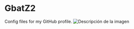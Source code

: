 # GbatZ2
Config files for my GitHub profile.
<image href="https://postimg.cc/9RYBmn7W" alt="Descripción de la imagen">
